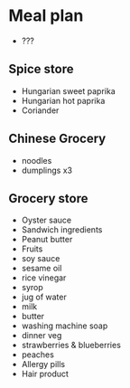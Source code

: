 # Meal plan

- ???

## Spice store

- Hungarian sweet paprika
- Hungarian hot paprika
- Coriander

## Chinese Grocery

- noodles
- dumplings x3

## Grocery store

- Oyster sauce
- Sandwich ingredients
- Peanut butter
- Fruits
- soy sauce
- sesame oil
- rice vinegar
- syrop
- jug of water
- milk
- butter
- washing machine soap
- dinner veg
- strawberries & blueberries
- peaches
- Allergy pills
- Hair product

